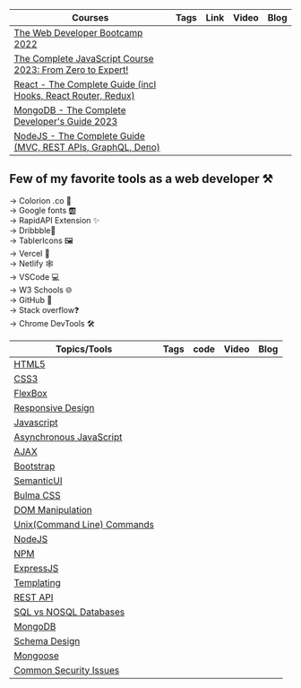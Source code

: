 |    Courses  | Tags | Link   | Video |    Blog     |
| ----------- | ----- | ----- | ----- | ----------- | 
| [The Web Developer Bootcamp 2022](https://www.udemy.com/course/the-web-developer-bootcamp/) |
| [The Complete JavaScript Course 2023: From Zero to Expert!]() |
| [React - The Complete Guide (incl Hooks, React Router, Redux)]() |
| [MongoDB - The Complete Developer's Guide 2023]() |
| [NodeJS - The Complete Guide (MVC, REST APIs, GraphQL, Deno)]() |


## Few of my favorite tools as a web developer ⚒️

→ Colorion .co 🎨<br>
→ Google fonts 🆎<br>
→ RapidAPI Extension ✨<br>
→ Dribbble💫<br>
→ TablerIcons 🖼️<br>
→ Vercel 🚤<br>
→ Netlify 🕸️<br>
→ VSCode 💻<br>
→ W3 Schools 🌐<br>
→ GitHub 🐙<br>
→ Stack overflow❓<br>
→ Chrome DevTools 🛠️<br>



|    Topics/Tools   | Tags   | code | Video |    Blog     |
| ----------------- | ------ | -------- | ----- | ----------- | 
| [HTML5]() |
| [CSS3]() |
| [FlexBox]() |
| [Responsive Design]() |
| [Javascript]() |
| [Asynchronous JavaScript]() |
| [AJAX]() |
| [Bootstrap]() |
| [SemanticUI]() |
| [Bulma CSS]() |
| [DOM Manipulation]() |
| [Unix(Command Line) Commands]() |
| [NodeJS]() |
| [NPM]() |
| [ExpressJS]()|
| [Templating]() |
| [REST API]() |
| [SQL vs NOSQL Databases]() |
| [MongoDB]() |
| [Schema Design]() |
| [Mongoose]() |
| [Common Security Issues]() |
